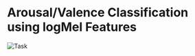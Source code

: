 


# Arousal/Valence Classification using logMel Features



![Task](https://user-images.githubusercontent.com/12089275/90321409-942ff900-df49-11ea-9dca-6fe1475d2e58.png)
